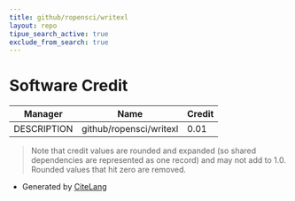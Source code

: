 ```yaml
---
title: github/ropensci/writexl
layout: repo
tipue_search_active: true
exclude_from_search: true
---
```

# Software Credit

|Manager|Name|Credit|
|-------|----|------|
|DESCRIPTION|github/ropensci/writexl|0.01|


> Note that credit values are rounded and expanded (so shared dependencies are represented as one record) and may not add to 1.0. Rounded values that hit zero are removed.


- Generated by [CiteLang](https://github.com/vsoch/citelang)
